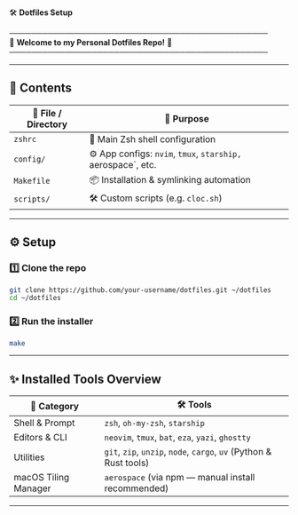 🛠️ **Dotfiles Setup**

───────────────────────────────────────────────  
🚀 **Welcome to my Personal Dotfiles Repo!** 🚀  
───────────────────────────────────────────────

---

## 📂 **Contents**

| 📁 File / Directory       | 📝 Purpose                                                  |
|--------------------------|------------------------------------------------------------|
| `zshrc`               | 🔧 Main Zsh shell configuration                              |
| `config/`             | ⚙️ App configs: `nvim`, `tmux`, `starship, `aerospace`, etc.  |
| `Makefile`             | 📦 Installation & symlinking automation                      |
| `scripts/`             | 🛠️ Custom scripts (e.g. `cloc.sh`)                         |

---

## ⚙️ **Setup**

### 1️⃣ Clone the repo

```bash
git clone https://github.com/your-username/dotfiles.git ~/dotfiles
cd ~/dotfiles
```

### 2️⃣ Run the installer

```bash
make
```

---

## ✨ **Installed Tools Overview**

| 🔰 Category           | 🛠️ Tools                                                                                  |
|----------------------|------------------------------------------------------------------------------------------|
| Shell & Prompt       | `zsh`, `oh-my-zsh`, `starship`                                |
| Editors & CLI        | `neovim`, `tmux`, `bat`, `eza`, `yazi`, `ghostty`                            |
| Utilities            | `git`, `zip`, `unzip`, `node`, `cargo`, `uv` (Python & Rust tools)          |
| macOS Tiling Manager | `aerospace` (via npm — manual install recommended)                                    |

---
